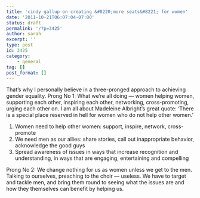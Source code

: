 ```yaml
---
title: 'cindy gallup on creating &#8220;more seats&#8221; for women'
date: '2011-10-21T06:07:04-07:00'
status: draft
permalink: '/?p=3425'
author: sarah
excerpt: ''
type: post
id: 3425
category:
    - general
tag: []
post_format: []
---
```

That’s why I personally believe in a three-pronged approach to achieving gender equality. Prong No 1: What we’re all doing — women helping women, supporting each other, inspiring each other, networking, cross-promoting, urging each other on. I am all about Madeleine Albright’s great quote: ‘There is a special place reserved in hell for women who do not help other women.’

1. Women need to help other women: support, inspire, network, cross-promote
2. We need men as our allies: share stories, call out inappropriate behavior, acknowledge the good guys
3. Spread awareness of issues in ways that increase recognition and understanding, in ways that are engaging, entertaining and compelling

Prong No 2: We change nothing for us as women unless we get to the men. Talking to ourselves, preaching to the choir — useless. We have to target and tackle men, and bring them round to seeing what the issues are and how they themselves can benefit by helping us.